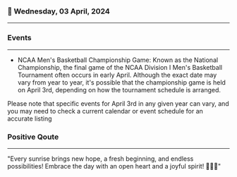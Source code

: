 ### 📅 Wednesday, 03 April, 2024
------
### Events
------
- NCAA Men's Basketball Championship Game: Known as the National Championship, the final game of the NCAA Division I Men's Basketball Tournament often occurs in early April. Although the exact date may vary from year to year, it's possible that the championship game is held on April 3rd, depending on how the tournament schedule is arranged.

Please note that specific events for April 3rd in any given year can vary, and you may need to check a current calendar or event schedule for an accurate listing
### Positive Qoute
------
"Every sunrise brings new hope, a fresh beginning, and endless possibilities! Embrace the day with an open heart and a joyful spirit! 🌅✨💖"
